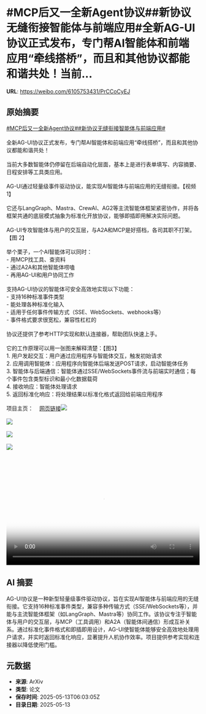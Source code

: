 # #MCP后又一全新Agent协议##新协议无缝衔接智能体与前端应用#全新AG-UI协议正式发布，专门帮AI智能体和前端应用“牵线搭桥”，而且和其他协议都能和谐共处！当前...

**URL**: https://weibo.com/6105753431/PrCCoCyEJ

## 原始摘要

<a href="https://m.weibo.cn/search?containerid=231522type%3D1%26t%3D10%26q%3D%23MCP%E5%90%8E%E5%8F%88%E4%B8%80%E5%85%A8%E6%96%B0Agent%E5%8D%8F%E8%AE%AE%23&amp;extparam=%23MCP%E5%90%8E%E5%8F%88%E4%B8%80%E5%85%A8%E6%96%B0Agent%E5%8D%8F%E8%AE%AE%23" data-hide=""><span class="surl-text">#MCP后又一全新Agent协议#</span></a><a href="https://m.weibo.cn/search?containerid=231522type%3D1%26t%3D10%26q%3D%23%E6%96%B0%E5%8D%8F%E8%AE%AE%E6%97%A0%E7%BC%9D%E8%A1%94%E6%8E%A5%E6%99%BA%E8%83%BD%E4%BD%93%E4%B8%8E%E5%89%8D%E7%AB%AF%E5%BA%94%E7%94%A8%23&amp;extparam=%23%E6%96%B0%E5%8D%8F%E8%AE%AE%E6%97%A0%E7%BC%9D%E8%A1%94%E6%8E%A5%E6%99%BA%E8%83%BD%E4%BD%93%E4%B8%8E%E5%89%8D%E7%AB%AF%E5%BA%94%E7%94%A8%23" data-hide=""><span class="surl-text">#新协议无缝衔接智能体与前端应用#</span></a><br><br>全新AG-UI协议正式发布，专门帮AI智能体和前端应用“牵线搭桥”，而且和其他协议都能和谐共处！<br><br>当前大多数智能体仍停留在后端自动化层面，基本上是进行表单填写、内容摘要、日程安排等工具类应用。<br><br>AG-UI通过轻量级事件驱动协议，能实现AI智能体与前端应用的无缝衔接。【视频1】<br><br>它还与LangGraph、Mastra、CrewAI、AG2等主流智能体框架紧密协作，并将各框架共通的底层模式抽象为标准化开放协议，能够即插即用解决实际问题。<br><br>AG-UI专攻智能体与用户的交互层，与A2A和MCP是好搭档，各司其职不打架。【图 2】<br><br>举个栗子，一个AI智能体可以同时：<br>- 用MCP找工具、查资料<br>- 通过A2A和其他智能体唠嗑<br>- 再用AG-UI和用户协同工作<br><br>支持AG-UI协议的智能体可安全高效地实现以下功能：<br>- 支持16种标准事件类型<br>- 能处理各种标准化输入<br>- 适用于任何事件传输方式（SSE、WebSockets、webhooks等）<br>- 事件格式要求很宽松，兼容性杠杠的<br><br>协议还提供了参考HTTP实现和默认连接器，帮助团队快速上手。<br><br>它的工作原理可以用一张图来解释清楚：【图3】<br>1. 用户发起交互：用户通过应用程序与智能体交互，触发初始请求<br>2. 应用调用智能体：应用程序向智能体后端发送POST请求，启动智能体任务<br>3. 智能体与后端通信：智能体通过SSE/WebSockets事件流与前端实时通信；每个事件包含类型标识和最小化数据载荷<br>4. 接收响应：智能体处理请求<br>5. 返回标准化响应：将处理结果以标准化格式返回给前端应用程序<br><br>项目主页：<a href="https://weibo.cn/sinaurl?u=https%3A%2F%2Fdocs.ag-ui.com%2Fintroduction" data-hide=""><span class="url-icon"><img style="width: 1rem;height: 1rem" src="https://h5.sinaimg.cn/upload/2015/09/25/3/timeline_card_small_web_default.png" referrerpolicy="no-referrer"></span><span class="surl-text">网页链接</span></a><img style="" src="https://tvax4.sinaimg.cn/large/006Fd7o3ly1i1dsuheo2nj31lc0u040e.jpg" referrerpolicy="no-referrer"><br><br><img style="" src="https://tvax3.sinaimg.cn/large/006Fd7o3gy1i1dstqix9dj30xc0hgtcr.jpg" referrerpolicy="no-referrer"><br><br><img style="" src="https://tvax2.sinaimg.cn/large/006Fd7o3gy1i1dstv169dg30mu0swav4.gif" referrerpolicy="no-referrer"><br><br><img style="" src="https://tvax4.sinaimg.cn/large/006Fd7o3ly1i1dsufkjxvj31ck0u075i.jpg" referrerpolicy="no-referrer"><br><br><br clear="both"><div style="clear: both"></div><video controls="controls" poster="https://tvax2.sinaimg.cn/orj480/006Fd7o3ly1i1dsuhimanj31lc0u040e.jpg" style="width: 100%"><source src="https://f.video.weibocdn.com/o0/MxELClMflx08od4cMXmo010412000UIB0E010.mp4?label=mp4_720p&amp;template=1372x720.25.0&amp;ori=0&amp;ps=1BThihd3VLAY5R&amp;Expires=1747119518&amp;ssig=GBrMnKE%2FTk&amp;KID=unistore,video"><source src="https://f.video.weibocdn.com/o0/IYQRcJe7lx08od4cKVOU010412000vlZ0E010.mp4?label=mp4_hd&amp;template=916x480.25.0&amp;ori=0&amp;ps=1BThihd3VLAY5R&amp;Expires=1747119518&amp;ssig=odf1EfEmL2&amp;KID=unistore,video"><source src="https://f.video.weibocdn.com/o0/dRw0hXvSlx08od4cKRoI010412000lkx0E010.mp4?label=mp4_ld&amp;template=684x360.25.0&amp;ori=0&amp;ps=1BThihd3VLAY5R&amp;Expires=1747119518&amp;ssig=nM2OZspl7Q&amp;KID=unistore,video"><p>视频无法显示，请前往<a href="https://video.weibo.com/show?fid=1034%3A5165832876261429" target="_blank" rel="noopener noreferrer">微博视频</a>观看。</p></video>

## AI 摘要

AG-UI协议是一种新型轻量级事件驱动协议，旨在实现AI智能体与前端应用的无缝衔接。它支持16种标准事件类型，兼容多种传输方式（SSE/WebSockets等），并能与主流智能体框架（如LangGraph、Mastra等）协同工作。该协议专注于智能体与用户的交互层，与MCP（工具调用）和A2A（智能体间通信）形成互补关系。通过标准化事件格式和即插即用设计，AG-UI使智能体能够安全高效地处理用户请求，并实时返回标准化响应，显著提升人机协作效率。项目提供参考实现和连接器以降低使用门槛。

## 元数据

- **来源**: ArXiv
- **类型**: 论文
- **保存时间**: 2025-05-13T06:03:05Z
- **目录日期**: 2025-05-13
